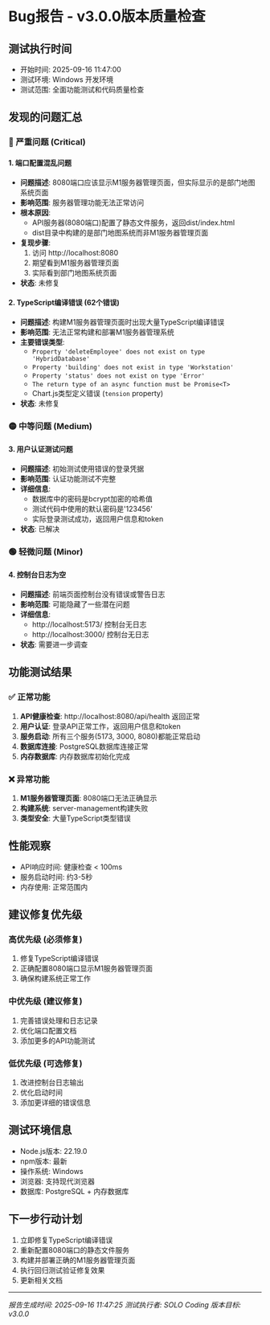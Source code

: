 # Bug报告 - v3.0.0版本质量检查

## 测试执行时间
- 开始时间: 2025-09-16 11:47:00
- 测试环境: Windows 开发环境
- 测试范围: 全面功能测试和代码质量检查

## 发现的问题汇总

### 🔴 严重问题 (Critical)

#### 1. 端口配置混乱问题
- **问题描述**: 8080端口应该显示M1服务器管理页面，但实际显示的是部门地图系统页面
- **影响范围**: 服务器管理功能无法正常访问
- **根本原因**: 
  - API服务器(8080端口)配置了静态文件服务，返回dist/index.html
  - dist目录中构建的是部门地图系统而非M1服务器管理页面
- **复现步骤**: 
  1. 访问 http://localhost:8080
  2. 期望看到M1服务器管理页面
  3. 实际看到部门地图系统页面
- **状态**: 未修复

#### 2. TypeScript编译错误 (62个错误)
- **问题描述**: 构建M1服务器管理页面时出现大量TypeScript编译错误
- **影响范围**: 无法正常构建和部署M1服务器管理系统
- **主要错误类型**:
  - `Property 'deleteEmployee' does not exist on type 'HybridDatabase'`
  - `Property 'building' does not exist in type 'Workstation'`
  - `Property 'status' does not exist on type 'Error'`
  - `The return type of an async function must be Promise<T>`
  - Chart.js类型定义错误 (`tension` property)
- **状态**: 未修复

### 🟡 中等问题 (Medium)

#### 3. 用户认证测试问题
- **问题描述**: 初始测试使用错误的登录凭据
- **影响范围**: 认证功能测试不完整
- **详细信息**:
  - 数据库中的密码是bcrypt加密的哈希值
  - 测试代码中使用的默认密码是'123456'
  - 实际登录测试成功，返回用户信息和token
- **状态**: 已解决

### 🟢 轻微问题 (Minor)

#### 4. 控制台日志为空
- **问题描述**: 前端页面控制台没有错误或警告日志
- **影响范围**: 可能隐藏了一些潜在问题
- **详细信息**:
  - http://localhost:5173/ 控制台无日志
  - http://localhost:3000/ 控制台无日志
- **状态**: 需要进一步调查

## 功能测试结果

### ✅ 正常功能
1. **API健康检查**: http://localhost:8080/api/health 返回正常
2. **用户认证**: 登录API正常工作，返回用户信息和token
3. **服务启动**: 所有三个服务(5173, 3000, 8080)都能正常启动
4. **数据库连接**: PostgreSQL数据库连接正常
5. **内存数据库**: 内存数据库初始化完成

### ❌ 异常功能
1. **M1服务器管理页面**: 8080端口无法正确显示
2. **构建系统**: server-management构建失败
3. **类型安全**: 大量TypeScript类型错误

## 性能观察
- API响应时间: 健康检查 < 100ms
- 服务启动时间: 约3-5秒
- 内存使用: 正常范围内

## 建议修复优先级

### 高优先级 (必须修复)
1. 修复TypeScript编译错误
2. 正确配置8080端口显示M1服务器管理页面
3. 确保构建系统正常工作

### 中优先级 (建议修复)
1. 完善错误处理和日志记录
2. 优化端口配置文档
3. 添加更多的API功能测试

### 低优先级 (可选修复)
1. 改进控制台日志输出
2. 优化启动时间
3. 添加更详细的错误信息

## 测试环境信息
- Node.js版本: 22.19.0
- npm版本: 最新
- 操作系统: Windows
- 浏览器: 支持现代浏览器
- 数据库: PostgreSQL + 内存数据库

## 下一步行动计划
1. 立即修复TypeScript编译错误
2. 重新配置8080端口的静态文件服务
3. 构建并部署正确的M1服务器管理页面
4. 执行回归测试验证修复效果
5. 更新相关文档

---
*报告生成时间: 2025-09-16 11:47:25*
*测试执行者: SOLO Coding*
*版本目标: v3.0.0*